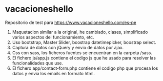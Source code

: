 # vacacioneshello

Repositorio de test para https://www.vacacioneshello.com/es-pe

<ol>
<li>
Maquetacion similar a la original, he cambiado, clases, simplificado varios aspectos del funcionamiento, etc.
</li>
<li>
Uso bootstrap, Master Slider, boostrap datetimepicker, boostrap select.
</li>
<li>
Captura de datos con jQuery y envio de datos por ajax.
</li>
<li>
Css con sass, los ficheros fuentes se encuentran en la carpeta /sass.
</li>
<li>
El fichero js/app.js contiene el codigo js que he usado para resolver las funcionalidades que use.
</li>
<li>
El fichero app/contact-form.php contiene el codigo php que procesa los datos y envia los emails en formato html.
</li>
</ol>